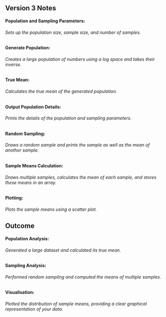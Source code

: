 ## Version 3 Notes

#### Population and Sampling Parameters:

###### Sets up the population size, sample size, and number of samples.

#### Generate Population:

###### Creates a large population of numbers using a log space and takes their inverse.

#### True Mean:

###### Calculates the true mean of the generated population.

#### Output Population Details:

###### Prints the details of the population and sampling parameters.

#### Random Sampling:

###### Draws a random sample and prints the sample as well as the mean of another sample.

#### Sample Means Calculation:

###### Draws multiple samples, calculates the mean of each sample, and stores these means in an array.

#### Plotting:

###### Plots the sample means using a scatter plot.

## Outcome

#### Population Analysis: 
###### Generated a large dataset and calculated its true mean.

#### Sampling Analysis: 
###### Performed random sampling and computed the means of multiple samples.

#### Visualisation: 
###### Plotted the distribution of sample means, providing a clear graphical representation of your data.